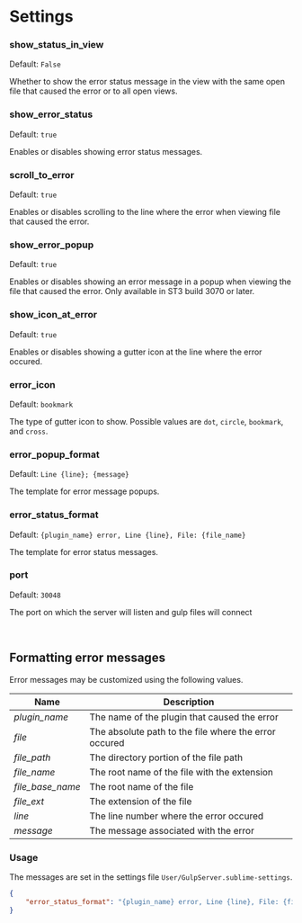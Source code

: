 
# Settings


### show_status_in_view

Default:  `False`

Whether to show the error status message in the view with the same open file that caused the error or to all open views. 



### show_error_status

Default: `true`

Enables or disables showing error status messages. 



### scroll_to_error

Default: `true`

Enables or disables scrolling to the line where the error when viewing file that caused the error. 




### show_error_popup

Default: `true`

Enables or disables showing an error message in a popup when viewing the file that caused the error. Only available in ST3 build 3070 or later.  




### show_icon_at_error

Default: `true`

Enables or disables showing a gutter icon at the line where the error occured. 




### error_icon

Default: `bookmark`

The type of gutter icon to show. Possible values are `dot`, `circle`, `bookmark`, and `cross`. 




### error_popup_format

Default: `Line {line}; {message}`

The template for error message popups. 


### error_status_format

Default: `{plugin_name} error, Line {line}, File: {file_name}`

The template for error status messages. 






### port

Default: `30048`

The port on which the server will listen and gulp files will connect  



<br>

## Formatting error messages 

Error messages may be customized using the following values. 

| Name | Description |
| ---- | ----------- | 
| _plugin_name_ | The name of the plugin that caused the error |
| _file_ | The absolute path to the file where the error occured |
| _file_path_ | The directory portion of the file path | 
| _file_name_ | The root name of the file with the extension |
| _file_base_name_ | The root name of the file |
| _file_ext_ | The extension of the file |
| _line_ | The line number where the error occured |
| _message_ | The message associated with the error |


### Usage 

The messages are set in the settings file `User/GulpServer.sublime-settings`.

```json
{
	"error_status_format": "{plugin_name} error, Line {line}, File: {file_name}"
}
```

